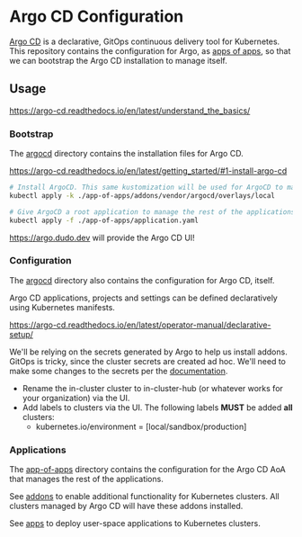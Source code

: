 # Argo CD Configuration

[Argo CD](https://argo-cd.readthedocs.io/en/latest/) is a declarative, GitOps continuous delivery tool for Kubernetes. This repository contains the configuration for Argo, as [apps of apps](https://argo-cd.readthedocs.io/en/latest/operator-manual/cluster-bootstrapping/), so that we can bootstrap the Argo CD installation to manage itself.

## Usage

<https://argo-cd.readthedocs.io/en/latest/understand_the_basics/>

### Bootstrap

The [argocd](./app-of-apps/addons/vendor/argocd/) directory contains the installation files for Argo CD.

<https://argo-cd.readthedocs.io/en/latest/getting_started/#1-install-argo-cd>

```sh
# Install ArgoCD. This same kustomization will be used for ArgoCD to manage itself.
kubectl apply -k ./app-of-apps/addons/vendor/argocd/overlays/local

# Give ArgoCD a root application to manage the rest of the applications via AoA
kubectl apply -f ./app-of-apps/application.yaml
```

<https://argo.dudo.dev> will provide the Argo CD UI!

### Configuration

The [argocd](./app-of-apps/addons/vendor/argocd/) directory also contains the configuration for Argo CD, itself.

Argo CD applications, projects and settings can be defined declaratively using Kubernetes manifests.

<https://argo-cd.readthedocs.io/en/latest/operator-manual/declarative-setup/>

We'll be relying on the secrets generated by Argo to help us install addons. GitOps is tricky, since the cluster secrets are created ad hoc. We'll need to make some changes to the secrets per the [documentation](https://argo-cd.readthedocs.io/en/latest/operator-manual/applicationset/Generators-Cluster/#deploying-to-the-local-cluster).

- Rename the in-cluster cluster to in-cluster-hub (or whatever works for your organization) via the UI.
- Add labels to clusters via the UI. The following labels **MUST** be added **all** clusters:
  - kubernetes.io/environment = [local/sandbox/production]

### Applications

The [app-of-apps](./app-of-apps/) directory contains the configuration for the Argo CD AoA that manages the rest of the applications.

See [addons](./app-of-apps/addons/) to enable additional functionality for Kubernetes clusters. All clusters managed by Argo CD will have these addons installed.

See [apps](./app-of-apps/apps/) to deploy user-space applications to Kubernetes clusters.
